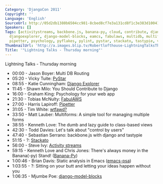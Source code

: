 ```yaml
---
Category: 'DjangoCon 2011'
Copyright: ''
Language: 'English'
SourceUrl: http://05d2db1380b6504cc981-8cbed8cf7e3a131cd8f1c3e383d10041.r93.cf2.rackcdn.com/djangocon-2011/70_lightning-talks-thursday-morning.mp4
Speakers: []
Tags: [activitystreams, backbone.js, banana-py, cloud, contribute, djangocon, djangocon2011,
  djangoexplorer, django-model-blocks, eamcs, fabulaws, multidb, multiforms, pep8,
  pipetter, psychology, pyflakes, pylint, pystar, stackato, tastypie, views, wtfawd]
ThumbnailUrl: 'http://a.images.blip.tv/Robertlofthouse-LightningTalksThursAM543-952.jpg'
Title: '"Lightning Talks - Thursday morning"'
---
```

Lightning Talks - Thursday morning

  * 00:00 - Jason Boyer: Multi DB Routing 
  * 05:20 - Vicky Tuite: [PyStar](http://pystar.org/)
  * 08:55 - Katie Cunningham: [Django Explorer](https://github.com/kcunning/android-django)
  * 11:45 - Shawn Milo: You Should Contribute to Django 
  * 16:00 - Graham King: Psychology for your web app 
  * 21:30 - Tobias McNulty: [FabulAWS](http://bit.ly/fabulaws)
  * 27:00 - Harris Lapiroff: [Pipetter](http://github.com/melinath/django-pipetter)
  * 31:05 - Tim White: [wtfawd?](http://wtfawd.com/)
  * 33:50 - Matt Lauber: Multiforms: A simple tool for managing multiple forms 
  * 38:55 - Kenneth Love: The dumb and lazy guide to class-based views 
  * 42:30 - Todd Davies: Let's talk about "control by users" 
  * 47:40 - Sebastian Serrano: backbone.js with django and tastypie 
  * 51:15 - ?: [Stackato](http://www.activestate.com/cloud)
  * 56:00 - Steve Ivy: [Activity streams](https://github.com/justquick/django-activity-stream)
  * 59:15 - Kenneth Love and Chris Jones: There's always money in the Banana(-py) Stand! ([Banana-Py](https://github.com/kennethlove/Banana-Py)) 
  * 1:00:46 - Brian Davis: Static analysis in Emacs ([emacs-psa](http://bit.ly/emacs-psa)) 
  * 1:03:55 - ?: Sitting on your butt and letting your ideas happen without you 
  * 1:06:35 - Mjumbe Poe: [django-model-blocks](https://github.com/mjumbewu/django-model-blocks)

